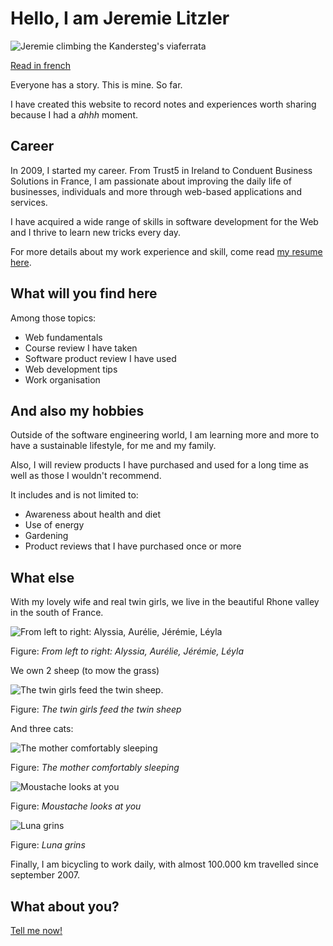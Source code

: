 # Hello, I am Jeremie Litzler

![Jeremie climbing the Kandersteg's viaferrata](/images/profilepic-400w.jpg)

[Read in french](../fr/README.md)

Everyone has a story. This is mine. So far.

I have created this website to record notes and experiences worth sharing because I had a _ahhh_ moment.

## Career

In 2009, I started my career.
From Trust5 in Ireland to Conduent Business Solutions in France, I am passionate about improving the daily life of businesses, individuals and more through web-based applications and services.

I have acquired a wide range of skills in software development for the Web and I thrive to learn new tricks every day.

For more details about my work experience and skill, come read [my resume here](https://docs.google.com/document/d/1ywInLK5Y-LkL-0dbkaH0B6Dx927PDEHRz9yzUPWNgBY).

## What will you find here

Among those topics:

- Web fundamentals
- Course review I have taken
- Software product review I have used
- Web development tips
- Work organisation
<!-- - Team management -->

## And also my hobbies

Outside of the software engineering world, I am learning more and more to have a sustainable lifestyle, for me and my family.

Also, I will review products I have purchased and used for a long time as well as those I wouldn't recommend.

It includes and is not limited to:

- Awareness about health and diet
- Use of energy
- Gardening
- Product reviews that I have purchased once or more

## What else

With my lovely wife and real twin girls, we live in the beautiful Rhone valley in the south of France.

![From left to right: Alyssia, Aurélie, Jérémie, Léyla](/images/family.jpg)

Figure: _From left to right: Alyssia, Aurélie, Jérémie, Léyla_

We own 2 sheep (to mow the grass)

![The twin girls feed the twin sheep](/images/sheep.jpg).

Figure: _The twin girls feed the twin sheep_

And three cats:

![The mother comfortably sleeping](/images/owma.jpg)

Figure: _The mother comfortably sleeping_

![Moustache looks at you](/images/moustache.jpg)

Figure: _Moustache looks at you_

![Luna grins](/images/luna.jpg)

Figure: _Luna grins_

Finally, I am bicycling to work daily, with almost 100.000 km travelled since september 2007.

## What about you?

[Tell me now!](https://twitter.com/LitzlerJeremie)
